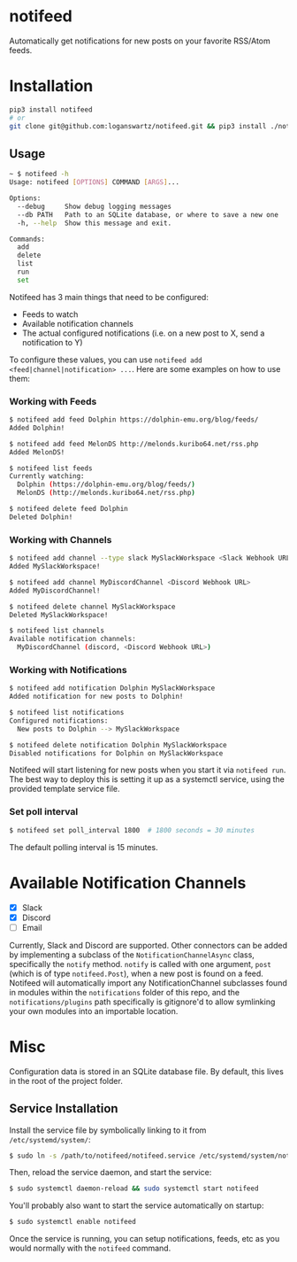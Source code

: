 # notifeed
Automatically get notifications for new posts on your favorite RSS/Atom feeds.

# Installation
```bash
pip3 install notifeed
# or
git clone git@github.com:loganswartz/notifeed.git && pip3 install ./notifeed
```

## Usage
```bash
~ $ notifeed -h
Usage: notifeed [OPTIONS] COMMAND [ARGS]...

Options:
  --debug     Show debug logging messages
  --db PATH   Path to an SQLite database, or where to save a new one
  -h, --help  Show this message and exit.

Commands:
  add
  delete
  list
  run
  set
```
Notifeed has 3 main things that need to be configured:
* Feeds to watch
* Available notification channels
* The actual configured notifications (i.e. on a new post to X, send a notification to Y)

To configure these values, you can use `notifeed add <feed|channel|notification> ...`.
Here are some examples on how to use them:

### Working with Feeds
```bash
$ notifeed add feed Dolphin https://dolphin-emu.org/blog/feeds/
Added Dolphin!

$ notifeed add feed MelonDS http://melonds.kuribo64.net/rss.php
Added MelonDS!

$ notifeed list feeds
Currently watching:
  Dolphin (https://dolphin-emu.org/blog/feeds/)
  MelonDS (http://melonds.kuribo64.net/rss.php)

$ notifeed delete feed Dolphin
Deleted Dolphin!
```

### Working with Channels
```bash
$ notifeed add channel --type slack MySlackWorkspace <Slack Webhook URL>
Added MySlackWorkspace!

$ notifeed add channel MyDiscordChannel <Discord Webhook URL>
Added MyDiscordChannel!

$ notifeed delete channel MySlackWorkspace
Deleted MySlackWorkspace!

$ notifeed list channels
Available notification channels:
  MyDiscordChannel (discord, <Discord Webhook URL>)
```

### Working with Notifications
```bash
$ notifeed add notification Dolphin MySlackWorkspace
Added notification for new posts to Dolphin!

$ notifeed list notifications
Configured notifications:
  New posts to Dolphin --> MySlackWorkspace

$ notifeed delete notification Dolphin MySlackWorkspace
Disabled notifications for Dolphin on MySlackWorkspace
```

Notifeed will start listening for new posts when you start it via `notifeed run`.
The best way to deploy this is setting it up as a systemctl service, using the
provided template service file.

### Set poll interval
```bash
$ notifeed set poll_interval 1800  # 1800 seconds = 30 minutes
```
The default polling interval is 15 minutes.

# Available Notification Channels
- [X] Slack
- [X] Discord
- [ ] Email

Currently, Slack and Discord are supported. Other connectors can be added by
implementing a subclass of the `NotificationChannelAsync` class, specifically
the `notify` method. `notify` is called with one argument, `post` (which is of
type `notifeed.Post`), when a new post is found on a feed.  Notifeed will
automatically import any NotificationChannel subclasses found in modules within
the `notifications` folder of this repo, and the `notifications/plugins` path
specifically is gitignore'd to allow symlinking your own modules into an
importable location.

# Misc
Configuration data is stored in an SQLite database file. By default, this lives
in the root of the project folder.

## Service Installation
Install the service file by symbolically linking to it from `/etc/systemd/system/`:
```bash
$ sudo ln -s /path/to/notifeed/notifeed.service /etc/systemd/system/notifeed.service
```
Then, reload the service daemon, and start the service:
```bash
$ sudo systemctl daemon-reload && sudo systemctl start notifeed
```
You'll probably also want to start the service automatically on startup:
```bash
$ sudo systemctl enable notifeed
```
Once the service is running, you can setup notifications, feeds, etc as you
would normally with the `notifeed` command.
